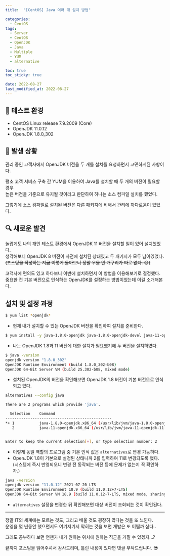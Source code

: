 ```yaml
---
title:  "[CentOS] Java 여러 개 설치 방법" 

categories:
  - CentOS
tags:
  - Server
  - CentOS
  - OpenJDK
  - Java
  - Multiple
  - YUM
  - alternative

toc: true
toc_sticky: true

date: 2022-08-27
last_modified_at: 2022-08-27
---
```


## 🎇 테스트 환경
- CentOS Linux release 7.9.2009 (Core)
- OpenJDK 11.0.12
- OpenJDK 1.8.0_302

## 🤔 발생 상황
관리 중인 고객사에서 OpenJDK 버전을 두 개를 설치를 요청하면서 고민하게된 사항이다.

평소 고객 서비스 구축 간 YUM을 이용하여 Java를 설치할 때 두 개의 버전이 필요할 경우   
높은 버전을 기준으로 유지될 것이라고 판단하여 하나는 소스 컴파일 설치를 했었다.  

그렇기에 소스 컴파일로 설치된 버전은 다른 패키지에 비해서 관리에 까다로움이 있었다.

## 🔍 새로운 발견
놀랍게도 나의 개인 테스트 환경에서 OpenJDK 11 버전을 설치할 일이 있어 설치했었다.  
생각해보니 OpenJDK 8 버전이 사전에 설치된 상태였고 두 패키지가 모두 남아있었다.  
~~(포스팅을 작성하는 지금 이렇게 돌아보니 정말 우물 안 개구리가 따로 없다. 😅)~~

고객사에 편의도 있고 하다보니 이번에 설치하면서 이 방법을 이용해보기로 결정했다.  
중요한 건 기본 버전으로 인식하는 OpenJDK를 설정하는 방법이었는데 이걸 소개해본다.

## 설치 및 설정 과정

```bash
$ yum list *openjdk*
```
- 현재 내가 설치할 수 있는 OpenJDK 버전을 확인하여 설치를 준비한다.

```bash
$ yum install -y java-1.8.0-openjdk java-1.8.0-openjdk-devel java-11-openjdk java-11-openjdk-devel
```
- 나는 OpenJDK 1.8과 11 버전에 대한 설치가 필요했기에 두 버전을 설치하였다.

```bash
$ java -version
openjdk version "1.8.0_302"
OpenJDK Runtime Environment (build 1.8.0_302-b08)
OpenJDK 64-Bit Server VM (build 25.302-b08, mixed mode)
```
- 설치된 OpenJDK의 버전을 확인해보면 OpenJDK 1.8 버전이 기본 버전으로 인식되고 있다.

```bash
alternatives --config java

There are 2 programs which provide 'java'.

  Selection    Command
-----------------------------------------------
*+ 1           java-1.8.0-openjdk.x86_64 (/usr/lib/jvm/java-1.8.0-openjdk-1.8.0.302.b08-0.el7_9.x86_64/jre/bin/java)
   2           java-11-openjdk.x86_64 (/usr/lib/jvm/java-11-openjdk-11.0.12.0.7-0.el7_9.x86_64/bin/java)


Enter to keep the current selection[+], or type selection number: 2
```
- 이렇게 동일 역할의 프로그램 중 기본 인식 값은 `alternatives`로 변경 가능하다.
- OpenJDK 1.8이 기본으로 설정된 상태니까 2를 입력하여 11로 변경되도록 했다.  
(시스템에 즉시 반영되오니 변경 전 동작되는 버전 등에 문제가 없는지 꼭 확인하자.)

```bash
java -version
openjdk version "11.0.12" 2021-07-20 LTS
OpenJDK Runtime Environment 18.9 (build 11.0.12+7-LTS)
OpenJDK 64-Bit Server VM 18.9 (build 11.0.12+7-LTS, mixed mode, sharing)
```
- `alternatives` 설정을 변경한 뒤 확인해보면 대상 버전이 조회되는 것이 확인된다.

---

정말 IT의 세계에는 모르는 것도, 그리고 배울 것도 굉장히 많다는 것을 또 느낀다.  
운영을 몇 년동안 했으면서도 여기저기서 막히는 것을 보면 개발은 또 어떨까 싶다..

그래도 공부하다 보면 언젠가 내가 원하는 위치에 원하는 직군을 가질 수 있겠지...?

끝까지 포스팅을 읽어주셔서 감사드리며, 틀린 내용이 있다면 댓글 부탁드립니다. 😎
